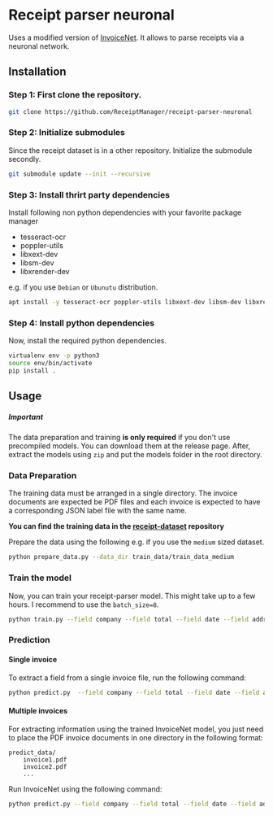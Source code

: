 # Receipt parser neuronal
Uses a modified version of [InvoiceNet](https://github.com/naiveHobo/InvoiceNet). It allows to parse receipts
via a neuronal network.

## Installation
### Step 1: First clone the repository.
```bash
git clone https://github.com/ReceiptManager/receipt-parser-neuronal
```

### Step 2: Initialize submodules
Since the receipt dataset is in a other repository. Initialize the submodule secondly.
```bash
git submodule update --init --recursive
```

### Step 3: Install thrirt party dependencies
Install following non python dependencies with your favorite package manager
* tesseract-ocr 
* poppler-utils 
* libxext-dev 
* libsm-dev 
* libxrender-dev

e.g. if you use `Debian` or `Ubunutu` distribution.
```bash
apt install -y tesseract-ocr poppler-utils libxext-dev libsm-dev libxrender-dev
```

### Step 4: Install python dependencies
Now, install the required python dependencies.
```bash
virtualenv env -p python3
source env/bin/activate
pip install .
```

## Usage
##### Important
The data preparation and training **is only required** if you don't use precompiled models. You
can download them at the release page. After, extract the models using `zip` and put the models folder in the 
root directory.

### Data Preparation
The training data must be arranged in a single directory. The invoice documents are expected be PDF files and each invoice is expected to have a corresponding JSON label file with the same name.

**You can find the training data in the [receipt-dataset](https://github.com/ReceiptManager/receipt-dataset) repository**

Prepare the data using the following e.g. if you use the `medium` sized dataset.
```bash
python prepare_data.py --data_dir train_data/train_data_medium
```
### Train the model
Now, you can train your receipt-parser model. This might take up to a few hours. I recommend to use the `batch_size=8`.
```bash
python train.py --field company --field total --field date --field address --batch_size 8
```
### Prediction

#### Single invoice
To extract a field from a single invoice file, run the following command:

```bash
python predict.py  --field company --field total --field date --field address --invoice path-to-invoice-file
```


#### Multiple invoices
For extracting information using the trained InvoiceNet model, you just need to place the PDF invoice documents in one directory in the following format:

```
predict_data/
    invoice1.pdf
    invoice2.pdf
    ...
```

Run InvoiceNet using the following command:
```bash
python predict.py --field company --field total --field date --field address  --data_dir predict_data/
```